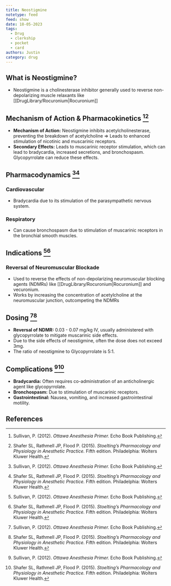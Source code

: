 ```yaml
---
title: Neostigmine
notetype: feed
feed: show
date: 18-05-2023
tags:
  - Drug
  - clerkship
  - pocket
  - card
authors: Justin
category: drug
---
```


## What is Neostigmine?
- Neostigmine is a cholinesterase inhibitor generally used to reverse non-depolarizing muscle relaxants like [[DrugLibrary/Rocuronium|Rocuronium]] 

## Mechanism of Action & Pharmacokinetics [^1][^2]
- **Mechanism of Action:** Neostigmine inhibits acetylcholinesterase, preventing the breakdown of acetylcholine => Leads to enhanced stimulation of nicotinic and muscarinic receptors.
- **Secondary Effects:** Leads to muscarinic receptor stimulation, which can lead to bradycardia, increased secretions, and bronchospasm. Glycopyrrolate can reduce these effects.

## Pharmacodynamics [^1][^2]
### Cardiovascular
- Bradycardia due to its stimulation of the parasympathetic nervous system.

### Respiratory
- Can cause bronchospasm due to stimulation of muscarinic receptors in the bronchial smooth muscles.

## Indications [^1][^2]
### Reversal of Neuromuscular Blockade
- Used to reverse the effects of non-depolarizing neuromuscular blocking agents (NDMRs) like [[DrugLibrary/Rocuronium|Rocuronium]]  and vecuronium.
- Works by increasing the concentration of acetylcholine at the neuromuscular junction, outcompeting the NDMRs

## Dosing [^1][^2]
- **Reversal of NDMR:** 0.03 - 0.07 mg/kg IV, usually administered with glycopyrrolate to mitigate muscarinic side effects.
- Due to the side effects of neostigmine, often the dose does not exceed 3mg.
- The ratio of neostigmine to Glycopyrrolate is 5:1. 

## Complications  [^1][^2]
- **Bradycardia:** Often requires co-administration of an anticholinergic agent like glycopyrrolate.
- **Bronchospasm:** Due to stimulation of muscarinic receptors.
- **Gastrointestinal:** Nausea, vomiting, and increased gastrointestinal motility.

## References
[^1]: Sullivan, P. (2012). *Ottawa Anesthesia Primer.* Echo Book Publishing.
[^2]: Shafer SL, Rathmell JP, Flood P. (2015). *Stoelting’s Pharmacology and Physiology in Anesthetic Practice.* Fifth edition. Philadelphia: Wolters Kluwer Health.
